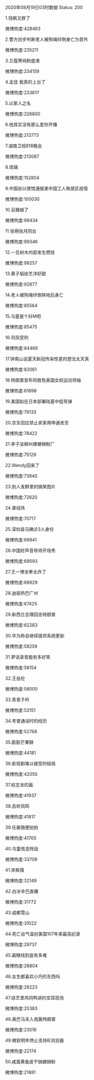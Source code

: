 2020年08月19日03时数据
Status: 200

1.钱枫又胖了

微博热度:428463

2.警方初步判断老人被狗绳绊倒身亡为意外

微博热度:235211

3.兰蔻菁纯粉底液

微博热度:234159

4.孟佳 我真的上台了

微博热度:233617

5.以家人之名

微博热度:226800

6.他其实没有那么爱你开播

微博热度:213773

7.湖南卫视818晚会

微博热度:213087

8.琉璃

微博热度:152804

9.中国驻以使馆通报某中国工人聚居区疫情

微博热度:100030

10.豆瓣崩了

微博热度:99434

11.张萌张月同台

微博热度:99346

12.一旦树木内部发生燃烧

微博热度:99257

13.黄子韬徐艺洋好甜

微博热度:92677

14.老人被狗绳绊倒摔地后身亡

微博热度:85564

15.乌童是个抖M吧

微博热度:85475

16.司凤受刑

微博热度:84469

17.钟南山说夏天新冠传染性差的想法太天真

微博热度:82061

18.特朗普宣布将赦免美国女权运动领袖

微博热度:81698

19.美国拟在日本部署陆基中程导弹

微博热度:79133

20.京东回应禁止卖家用申通发货

微博热度:78422

21.李子柒柳州建螺蛳粉厂

微博热度:75129

22.Wendy回来了

微博热度:73940

23.别人发群里的搞笑图片

微博热度:72620

24.章绍伟

微博热度:70717

25.深圳盒马确诊3人身份

微博热度:69941

26.中国好声音导师开场秀

微博热度:69593

27.王一博龙拳太炸了

微博热度:68929

28.迪丽热巴广州

微博热度:67425

29.新西兰总理回击特朗普

微博热度:62283

30.华为称会继续提供系统更新

微博热度:58259

31.梦话录音能有多好笑

微博热度:58154

32.王岳伦

微博热度:58000

33.青青子衿

微博热度:53151

34.考普通话时的经历

微博热度:52768

35.脏脏芒果酥

微博热度:44181

36.影视剧难以接受的结局

微博热度:42055

37.权志龙的画

微博热度:41937

38.且听凤鸣

微博热度:41817

39.任豪随便拍拍

微博热度:41705

40.乌童改造玲珑

微博热度:33708

41.宋紫薇

微博热度:32149

42.白冰辛巴直播

微博热度:31772

43.成都雪山

微博热度:31022

44.死亡谷气温创美国107年来最高纪录

微博热度:29737

45.画眼线到底有多难

微博热度:28804

46.女生都喜欢小巧的东西吗

微博热度:28223

47.综艺里鸡同鸭讲的空耳现场

微博热度:25383

48.奥巴马夫人炮轰特朗普

微博热度:23516

49.微软明年停止支持IE浏览器

微博热度:22174

50.咸蛋黄鱼皮干锅螺蛳粉

微博热度:21881

